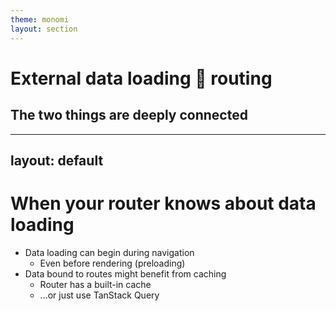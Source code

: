 ```yaml
---
theme: monomi
layout: section
---
```


# External data loading 🤝 routing

##  The two things are deeply connected

---
layout: default
---

# When your router knows about data loading

- Data loading can begin during navigation
  - Even before rendering (preloading)
- Data bound to routes might benefit from caching
  - Router has a built-in cache
  - ...or just use TanStack Query
